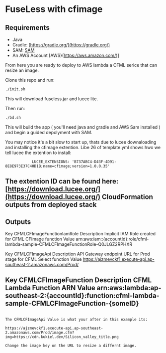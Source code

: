 # FuseLess with cfimage

## Requirements
- Java
- Gradle: [https://gradle.org/](https://gradle.org/)
- SAM: [SAM](https://docs.aws.amazon.com/serverless-application-model/latest/developerguide/what-is-sam.html)
- An AWS Account [AWS}(https://aws.amazon.com/)]

From here you are ready to deploy to AWS lambda a CFML serice that can resize an image.

Clone this repo and run:

```bash
./init.sh
```

This will download fuseless.jar and lucee lite.

Then run:

```bash
./bd.sh
```

This will build the app ( you'll need java and gradle and AWS Sam installed ) and begin a guided depolyment with SAM.

You may notice it's a bit slow to start up, thats due to lucee downaloading and installing the cfimage extention.  Libe 26 of template.yml shows hwo we tell lucee the extention to install:
```
            LUCEE_EXTENSIONS: 'B737ABC4-D43F-4D91-8E8E973E37C40D1B;name=cfimage;version=1.0.0.35'
```
The extention ID can be found here: [https://download.lucee.org/](https://download.lucee.org/)
CloudFormation outputs from deployed stack
---------------------------------------------------------------------------------------------------------------------------------------------------------------------------
Outputs
---------------------------------------------------------------------------------------------------------------------------------------------------------------------------
Key                 CFMLCFImageFunctionIamRole
Description         Implicit IAM Role created for CFML CFImage function
Value               arn:aws:iam::{accountId}:role/cfml-lambda-sample-CFMLCFImageFunctionRole-Q0JLGZ2RPHXR

Key                 CFMLCFImageApi
Description         API Gateway endpoint URL for Prod stage for CFML Select function
Value               https://ajzmevckf1.execute-api.ap-southeast-2.amazonaws.com/Prod/

Key                 CFMLCFImageFunction
Description         CFML Lambda Function ARN
Value               arn:aws:lambda:ap-southeast-2:{accountId}:function:cfml-lambda-sample-CFMLCFImageFunction-{someID}
---------------------------------------------------------------------------------------------------------------------------------------------------------------------------
```

The CFMLCFImageApi Value is what your after in this example its: 

https://ajzmevckf1.execute-api.ap-southeast-2.amazonaws.com/Prod/image.cfm?img=https://cdn.kukiel.dev/Silicon_valley_title.png

Change the image key on the URL to resize a differnt image.
